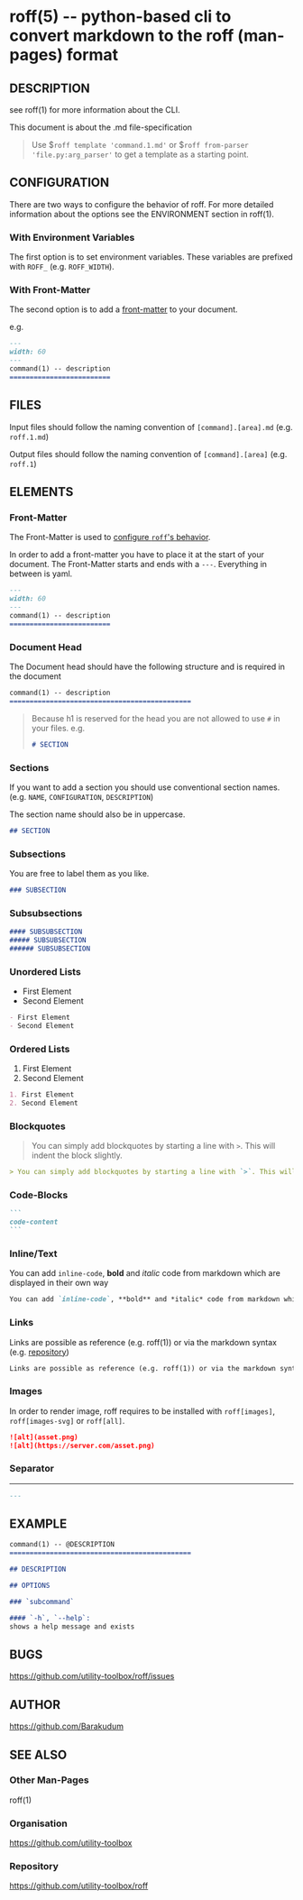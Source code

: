 roff(5) -- python-based cli to convert markdown to the roff (man-pages) format
=============================================

## DESCRIPTION

see roff(1) for more information about the CLI.

This document is about the .md file-specification

> Use $`roff template 'command.1.md'` or $`roff from-parser 'file.py:arg_parser'` to get a template as a starting point.


## CONFIGURATION

There are two ways to configure the behavior of roff.
For more detailed information about the options see the ENVIRONMENT section in roff(1).

### With Environment Variables

The first option is to set environment variables. These variables are prefixed with `ROFF_` (e.g. `ROFF_WIDTH`).

### With Front-Matter

The second option is to add a [front-matter](#front-matter) to your document.

e.g.

```markdown
---
width: 60
---
command(1) -- description
=========================
```

## FILES

Input files should follow the naming convention of `[command].[area].md` (e.g. `roff.1.md`)

Output files should follow the naming convention of `[command].[area]` (e.g. `roff.1`)

## ELEMENTS

### Front-Matter

The Front-Matter is used to [configure `roff`'s behavior](#configuration).

In order to add a front-matter you have to place it at the start of your document.
The Front-Matter starts and ends with a `---`.
Everything in between is yaml.

```markdown
---
width: 60
---
command(1) -- description
=========================
```

### Document Head

The Document head should have the following structure and is required in the document

```markdown
command(1) -- description
=============================================
```

> Because h1 is reserved for the head you are not allowed to use `#` in your files.
> e.g.
> ```markdown
> # SECTION
> ```

### Sections

If you want to add a section you should use conventional section names. (e.g. `NAME`, `CONFIGURATION`, `DESCRIPTION`)

The section name should also be in uppercase.

```markdown
## SECTION
```

### Subsections

You are free to label them as you like.

```markdown
### SUBSECTION
```

### Subsubsections

```markdown
#### SUBSUBSECTION
##### SUBSUBSECTION
###### SUBSUBSECTION
```

### Unordered Lists

- First Element
- Second Element

```markdown
- First Element
- Second Element
```

### Ordered Lists

1. First Element
2. Second Element

```markdown
1. First Element
2. Second Element
```

### Blockquotes

> You can simply add blockquotes by starting a line with `>`. This will indent the block slightly.

```markdown
> You can simply add blockquotes by starting a line with `>`. This will indent the block slightly.
```

### Code-Blocks

````markdown
```
code-content
```
````

### Inline/Text

You can add `inline-code`, **bold** and *italic* code from markdown which are displayed in their own way

```markdown
You can add `inline-code`, **bold** and *italic* code from markdown which are displayed in their own way
```

### Links

Links are possible as reference (e.g. roff(1)) or via the markdown syntax (e.g. [repository](https://github.com/utiltiy-toolbox/roff))

```markdown
Links are possible as reference (e.g. roff(1)) or via the markdown syntax (e.g. [repository](https://github.com/utiltiy-toolbox/roff))
```

### Images

In order to render image, roff requires to be installed with `roff[images]`, `roff[images-svg]` or `roff[all]`.

```markdown
![alt](asset.png)
![alt](https://server.com/asset.png)
```

### Separator

---

```markdown
---
```

## EXAMPLE

````markdown
command(1) -- @DESCRIPTION
=============================================

## DESCRIPTION

## OPTIONS

### `subcommand`

#### `-h`, `--help`:
shows a help message and exists
````

## BUGS
<https://github.com/utility-toolbox/roff/issues>

## AUTHOR
<https://github.com/Barakudum>

## SEE ALSO

### Other Man-Pages
roff(1)

### Organisation
<https://github.com/utility-toolbox>

### Repository
<https://github.com/utility-toolbox/roff>
